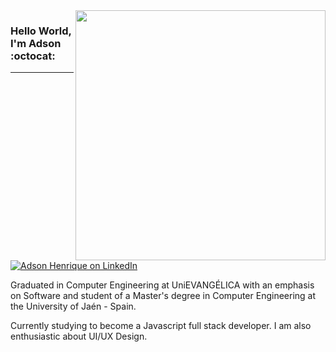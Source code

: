 <img align="right" width="400" height="400" src="https://user-images.githubusercontent.com/26275918/97561193-0f00a000-19e0-11eb-84d5-0dadceb32d63.png">

### Hello World, I'm Adson :octocat:
---
[![Adson Henrique on LinkedIn][badge-linked-in]](https://www.linkedin.com/in/adsonhenrique/)

Graduated in Computer Engineering at UniEVANGÉLICA with an emphasis on Software and student of a Master's degree in Computer Engineering at the University of Jaén - Spain. 

Currently studying to become a Javascript full stack developer. I am also enthusiastic about UI/UX Design.

[badge-linked-in]: https://img.shields.io/badge/LinkedIn-adsonhenrique-blue?style=plastic&logo=Linkedin&logoColor=white

